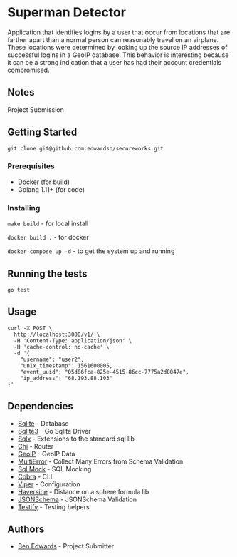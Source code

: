# Superman Detector

Application that identifies logins by a user that occur from
locations that are farther apart than a normal person can reasonably travel on an airplane.
These locations were determined by looking up the source IP addresses of successful logins in
a GeoIP database. This behavior is interesting because it can be a strong indication that a user
has had their account credentials compromised.

## Notes
Project Submission

## Getting Started
``git clone git@github.com:edwardsb/secureworks.git``

### Prerequisites
- Docker (for build)
- Golang 1.11+ (for code)

### Installing
`make build` - for local install

`docker build .` - for docker

`docker-compose up -d` - to get the system up and running

## Running the tests
`go test`


## Usage
```
curl -X POST \
  http://localhost:3000/v1/ \
  -H 'Content-Type: application/json' \
  -H 'cache-control: no-cache' \
  -d '{
	"username": "user2",
    "unix_timestamp": 1561600005,
    "event_uuid": "05d86fca-825e-4515-86cc-7775a2d8047e",
    "ip_address": "68.193.88.103"
}'
```


## Dependencies
- [Sqlite](https://www.sqlite.org/index.html) - Database
- [Sqlite3](https://github.com/mattn/go-sqlite3) - Go Sqlite Driver
- [Sqlx](https://github.com/jmoiron/sqlx) - Extensions to the standard sql lib
- [Chi](https://github.com/go-chi/chi) - Router
- [GeoIP](https://github.com/oschwald/geoip2-golang) - GeoIP Data
- [MultiError](https://github.com/hashicorp/go-multierror) - Collect Many Errors from Schema Validation
- [Sql Mock](https://github.com/DATA-DOG/go-sqlmock) - SQL Mocking
- [Cobra](https://github.com/spf13/cobra) - CLI
- [Viper](https://github.com/spf13/viper) - Configuration
- [Haversine](https://github.com/umahmood/haversine) - Distance on a sphere formula lib
- [JSONSchema](https://github.com/xeipuuv/gojsonschema) - JSONSchema Validation
- [Testify](https://github.com/stretchr/testify) - Testing helpers

##  Authors <a name = "authors"></a>
- [Ben Edwards](https://github.com/edwardsb) - Project Submitter

